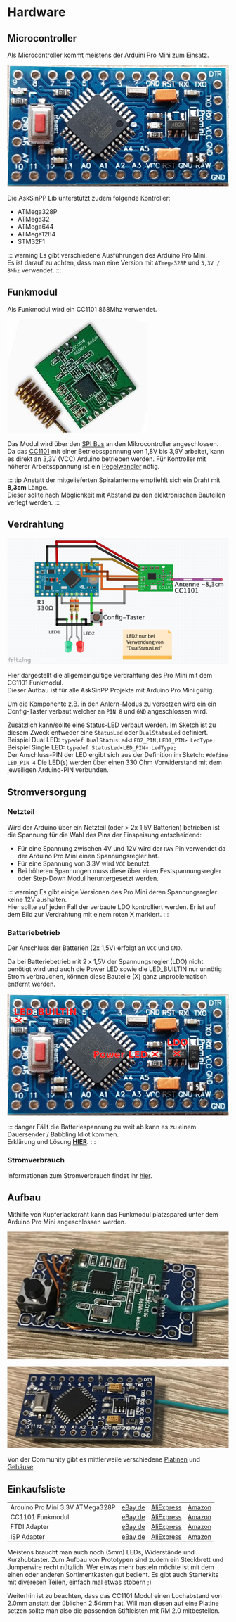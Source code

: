 # Hardware

## Microcontroller

Als Microcontroller kommt meistens der Arduini Pro Mini zum Einsatz.

![Arduino Pro Mini](./images/arduino-pro-mini.jpg)

Die AskSinPP Lib unterstützt zudem folgende Kontroller: 
* ATMega328P
* ATMega32
* ATMega644
* ATMega1284
* STM32F1

::: warning
Es gibt verschiedene Ausführungen des Arduino Pro Mini.  
Es ist darauf zu achten, dass man eine Version mit `ATmega328P` und `3,3V / 8Mhz` verwendet.
:::

## Funkmodul

Als Funkmodul wird ein CC1101 868Mhz verwendet.  

![CC1101](./images/cc1101.jpg)

Das Modul wird über den [SPI Bus](https://de.wikipedia.org/wiki/Serial_Peripheral_Interface) 
an den Mikrocontroller angeschlossen.  
Da das [CC1101](http://www.ti.com/lit/ds/symlink/cc1101.pdf) 
mit einer Betriebsspannung von 1,8V bis 3,9V arbeitet, kann es direkt an 3,3V (VCC) Arduino betrieben werden. Für Kontroller
mit höherer Arbeitsspannung ist ein [Pegelwandler](https://de.wikipedia.org/wiki/Pegelumsetzer) nötig.

::: tip
Anstatt der mitgelieferten Spiralantenne empfiehlt sich ein Draht mit **8,3cm** Länge.  
Dieser sollte nach Möglichkeit mit Abstand zu den elektronischen Bauteilen verlegt werden.
:::

## Verdrahtung

![Allgemeingültige Verdrahtung Arduino Pro Mini und CC1101](./images/wiring_arduino_cc1101.png)

Hier dargestellt die allgemeingültige Verdrahtung des Pro Mini mit dem CC1101 Funkmodul.  
Dieser Aufbau ist für alle AskSinPP Projekte mit Arduino Pro Mini gültig.  

Um die Komponente z.B. in den Anlern-Modus zu versetzen wird ein ein Config-Taster verbaut 
welcher an `PIN 8` und `GND` angeschlossen wird.  

Zusätzlich kann/sollte eine Status-LED verbaut werden. 
Im Sketch ist zu diesem Zweck entweder eine `StatusLed` oder `DualStatusLed` definiert.  
Beispiel Dual LED: `typedef DualStatusLed<LED2_PIN,LED1_PIN> LedType;`  
Beispiel Single LED: `typedef StatusLed<LED_PIN> LedType;`  
Der Anschluss-PIN der LED ergibt sich aus der Definition im Sketch:
`#define LED_PIN 4`
Die LED(s) werden über einen 330 Ohm Vorwiderstand mit dem jeweiligen Arduino-PIN verbunden.

## Stromversorgung

### Netzteil

Wird der Arduino über ein Netzteil (oder > 2x 1,5V Batterien) betrieben ist die Spannung für die Wahl des Pins der Einspeisung entscheidend:

* Für eine Spannung zwischen 4V und 12V wird der `RAW` Pin verwendet da der Arduino Pro Mini 
  einen Spannungsregler hat.  
* Für eine Spannung von 3.3V wird `VCC` benutzt.
* Bei höheren Spannungen muss diese über einen Festspannungsregler oder Step-Down Modul heruntergesetzt werden.

::: warning
Es gibt einige Versionen des Pro Mini deren Spannungsregler keine 12V aushalten.  
Hier sollte auf jeden Fall der verbaute LDO kontrolliert werden. 
Er ist auf dem Bild zur Verdrahtung mit einem roten X markiert.
:::

### Batteriebetrieb

Der Anschluss der Batterien (2x 1,5V) erfolgt an `VCC` und `GND`.

Da bei Batteriebetrieb mit 2 x 1,5V der Spannungsregler (LDO) nicht benötigt wird und auch die Power LED sowie die LED_BUILTIN nur unnötig Strom verbrauchen, können diese Bauteile (X) ganz unproblematisch entfernt werden.

![Arduino Pro Mini Bauteilkennzeichung](./images/arduino-pro-mini-removed-parts.jpg)

::: danger
Fällt die Batteriespannung zu weit ab kann es zu einem Dauersender / Babbling Idiot kommen.  
Erklärung und Lösung **[HIER](/Grundlagen/FAQ/babbling_idiot.html)**.
:::

### Stromverbrauch

Informationen zum Stromverbrauch findet ihr [hier](https://github.com/TomMajor/AskSinPP_Examples/tree/master/Info/Ruhestrom).

## Aufbau

Mithilfe von Kupferlackdraht kann das Funkmodul platzspared unter dem Arduino Pro Mini angeschlossen werden.

![CC1101 mit Kupferlackdraht am Arduino Pro Mini](./images/arduino_cc1101_bottom.jpg)

![Arduino Pro Mini von oben](./images/arduino_cc1101_top.jpg)


Von der Community gibt es mittlerweile verschiedene [Platinen](/Platinen/) und [Gehäuse](/Gehaeuse/).


## Einkaufsliste

|  |  |  |  |
|--|--|--|--|
| Arduino Pro Mini 3.3V ATMega328P | [eBay de](https://www.ebay.de/itm/Pro-Mini-3-3V-8Mhz-Arduino-komp-Board-Stromsparend/253093645576) | [AliExpress](https://de.aliexpress.com/item/Free-Shipping-1pcs-pro-mini-atmega328-Pro-Mini-328-Mini-ATMEGA328-3-3V-8MHz-for-Arduino/32342672626.html) | [Amazon](https://www.amazon.de/Entwicklerboard-Mikrocontroller-Christians-Technik-Shop/dp/B018Y2JGDC) |
| CC1101 Funkmodul | [eBay de](https://www.ebay.de/itm/CC1101-868-MHz-Wireless-Funk-Modul-Transciever-FHEM-CUL-Arduino-Raspberry-Pi/253070164822) | [AliExpress](https://de.aliexpress.com/item/CC1101-868-mhz-Modul-FHEM-CUL-Transceiver-Wireless-F-r-Raspberry-Pi-Z07-Drop-schiff/32859345379.html) | [Amazon](https://www.amazon.de/ILS-CC1101-868MHz-Transceiver-Wake-Radio/dp/B0769D91H2) |
| FTDI Adapter | [eBay de](https://www.ebay.de/itm/FT232RL-3-3V-5-5V-FTDI-USB-to-TTL-Serial-Adapter-Module-Arduino-Mini-Port/222998080320) | [AliExpress](https://de.aliexpress.com/item/High-Quality-FT232RL-FT232-FTDI-USB-3-3V-5-5V-to-TTL-Serial-Adapter-Module-Mini/32826575637.html) | [Amazon](https://www.amazon.de/AZDelivery-Adapter-FT232RL-Serial-gratis/dp/B01N9RZK6I) |
| ISP Adapter | [eBay de](https://www.ebay.de/itm/USBASP-USBISP-AVR-51-Programmer-Adapter-mit-10-Pin-Kabel-ATMega-ATTiny-ATMEGA128/153318188378) | [AliExpress](https://de.aliexpress.com/item/1LOT-New-USBASP-USBISP-AVR-Programmer-USB-ISP-USB-ASP-ATMEGA8-ATMEGA128-Support-Win7-64/32724669918.html) | [Amazon](https://www.amazon.de/USBasp-Programmiergerät-inkl-Programmer-Arduino/dp/B01CPZ52MI/) | 

Meistens braucht man auch noch (5mm) LEDs, Widerstände und Kurzhubtaster. Zum Aufbau von Prototypen sind zudem ein Steckbrett und Jumperwire recht nützlich.
Wer etwas mehr basteln möchte ist mit dem einen oder anderen Sortimentkasten gut bedient. Es gibt auch Starterkits mit diveresen Teilen, einfach mal
etwas stöbern ;)

Weiterhin ist zu beachten, dass das CC1101 Modul einen Lochabstand von 2.0mm anstatt der üblichen 2.54mm hat. Will man diesen auf eine Platine setzen
sollte man also die passenden Stiftleisten mit RM 2.0 mitbestellen.
